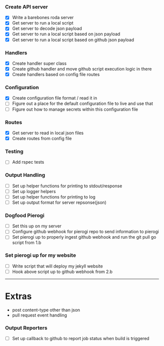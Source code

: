 ### Create API server
- [x] Write a barebones roda server
- [x] Get server to run a local script
- [x] Get server to decode json payload
- [x] Get server to run a local script based on json payload
- [x] Get server to run a local script based on github json payload

### Handlers
- [x] Create handler super class
- [x] Create github handler and move github script execution logic in there
- [x] Create handlers based on config file routes

### Configuration
- [x] Create configuration file format / read it in
- [ ] Figure out a place for the default configuration file to live and use that
- [ ] Figure out how to manage secrets within this configuration file

### Routes
- [x] Get server to read in local json files
- [x] Create routes from config file

### Testing
- [ ] Add rspec tests

### Output Handling
- [ ] Set up helper functions for printing to stdout/response
- [ ] Set up logger helpers
- [ ] Set up helper functions for printing to log
- [ ] Set up output format for server repsonse(json)

### Dogfood Pierogi
- [ ] Set this up on my server
- [ ] Configure github webhook for pierogi repo to send information to pierogi
- [ ] Set pierogi up to properly ingest github webhook and run the git pull go script from 1.b

### Set pierogi up for my website
- [ ] Write script that will deploy my jekyll website
- [ ] Hook above script up to github webhook from 2.b

---

# Extras
- post content-type other than json
- pull request event handling

### Output Reporters
- [ ] Set up callback to github to report job status when build is triggered
